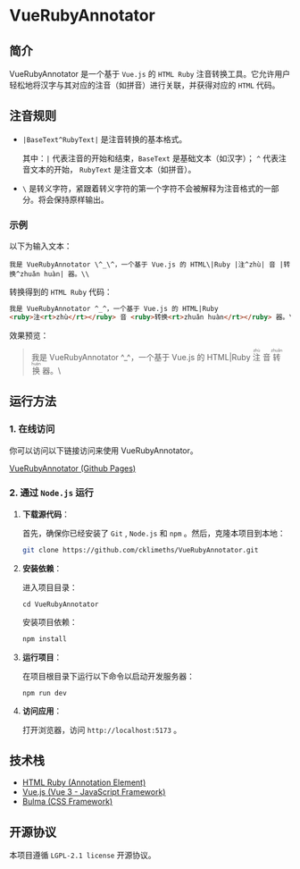 # VueRubyAnnotator

## 简介

VueRubyAnnotator 是一个基于 `Vue.js` 的 `HTML Ruby` 注音转换工具。它允许用户轻松地将汉字与其对应的注音（如拼音）进行关联，并获得对应的 `HTML` 代码。

## 注音规则

- `|BaseText^RubyText|` 是注音转换的基本格式。

  其中：`|` 代表注音的开始和结束，`BaseText` 是基础文本（如汉字）； `^` 代表注音文本的开始， `RubyText` 是注音文本（如拼音）。

- `\` 是转义字符，紧跟着转义字符的第一个字符不会被解释为注音格式的一部分。将会保持原样输出。

### 示例

以下为输入文本：

```
我是 VueRubyAnnotator \^_\^，一个基于 Vue.js 的 HTML\|Ruby |注^zhù| 音 |转换^zhuǎn huàn| 器。\\
```

转换得到的 `HTML Ruby` 代码：

```html
我是 VueRubyAnnotator ^_^，一个基于 Vue.js 的 HTML|Ruby
<ruby>注<rt>zhù</rt></ruby> 音 <ruby>转换<rt>zhuǎn huàn</rt></ruby> 器。\
```

效果预览：

> 我是 VueRubyAnnotator ^\_^，一个基于 Vue.js 的 HTML|Ruby <ruby>注<rt>zhù</rt></ruby> 音 <ruby>转换<rt>zhuǎn huàn</rt></ruby> 器。\

## 运行方法

### 1. 在线访问

你可以访问以下链接访问来使用 VueRubyAnnotator。

[VueRubyAnnotator (Github Pages)](https://cklimeths.github.io/VueRubyAnnotator)

### 2. 通过 `Node.js` 运行

1. **下载源代码**：

   首先，确保你已经安装了 `Git` , `Node.js` 和 `npm` 。然后，克隆本项目到本地：

   ```bash
   git clone https://github.com/cklimeths/VueRubyAnnotator.git
   ```

2. **安装依赖**：

   进入项目目录：

   ```
   cd VueRubyAnnotator
   ```

   安装项目依赖：

   ```bash
   npm install
   ```

3. **运行项目**：

   在项目根目录下运行以下命令以启动开发服务器：

   ```
   npm run dev
   ```

4. **访问应用**：

   打开浏览器，访问 `http://localhost:5173` 。

## 技术栈

- [HTML Ruby (Annotation Element)](https://developer.mozilla.org/en-US/docs/Web/HTML/Element/ruby)
- [Vue.js (Vue 3 - JavaScript Framework)](https://vuejs.org/)
- [Bulma (CSS Framework)](https://bulma.io/)

## 开源协议

本项目遵循 `LGPL-2.1 license` 开源协议。
